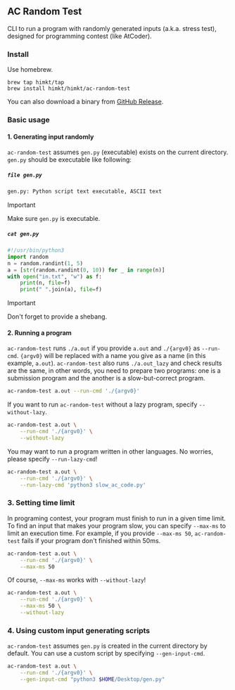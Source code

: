 ## AC Random Test

CLI to run a program with randomly generated inputs (a.k.a. stress test), designed for programming contest (like AtCoder).

### Install

Use homebrew.

```
brew tap himkt/tap
brew install himkt/himkt/ac-random-test
```

You can also download a binary from [GitHub Release](https://github.com/himkt/ac-random-test/releases).

### Basic usage

#### 1. Generating input randomly

`ac-random-test` assumes `gen.py` (executable) exists on the current directory.
`gen.py` should be executable like following:

##### `file gen.py`

```bash
gen.py: Python script text executable, ASCII text
```

> [!IMPORTANT]
> Make sure `gen.py` is executable.

##### `cat gen.py`

```python
#!/usr/bin/python3
import random
n = random.randint(1, 5)
a = [str(random.randint(0, 10)) for _ in range(n)]
with open("in.txt", "w") as f:
    print(n, file=f)
    print(" ".join(a), file=f)
```

> [!IMPORTANT]
> Don't forget to provide a shebang.

#### 2. Running a program

`ac-random-test` runs `./a.out` if you provide `a.out` and `./{argv0}` as `--run-cmd`.
`{argv0}` will be replaced with a name you give as a name (in this example, `a.out`).
`ac-random-test` also runs `./a.out_lazy` and check results are the same, in other words,
you need to prepare two programs: one is a submission program and the another is a
slow-but-correct program.

```bash
ac-random-test a.out --run-cmd './{argv0}'
```

If you want to run `ac-random-test` without a lazy program, specify `--without-lazy`.

```bash
ac-random-test a.out \
    --run-cmd './{argv0}' \
    --without-lazy
```

You may want to run a program written in other languages. No worries, please specify `--run-lazy-cmd`!

```bash
ac-random-test a.out \
    --run-cmd './{argv0}' \
    --run-lazy-cmd 'python3 slow_ac_code.py'
```

### 3. Setting time limit

In programing contest, your program must finish to run in a given time limit.
To find an input that makes your program slow, you can specify `--max-ms` to limit an execution time.
For example, if you provide `--max-ms 50`, `ac-random-test` fails if your program don't finished within 50ms.

```bash
ac-random-test a.out \
    --run-cmd './{argv0}' \
    --max-ms 50
```

Of course, `--max-ms` works with `--without-lazy`!

```bash
ac-random-test a.out \
    --run-cmd './{argv0}' \
    --max-ms 50 \
    --without-lazy
```

### 4. Using custom input generating scripts

`ac-random-test` assumes `gen.py` is created in the current directory by default.
You can use a custom script by specifying `--gen-input-cmd`.

```bash
ac-random-test a.out \
    --run-cmd './{argv0}' \
    --gen-input-cmd "python3 $HOME/Desktop/gen.py"
```
